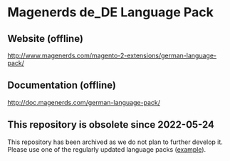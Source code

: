 # Magenerds de_DE Language Pack

## Website (offline)
http://www.magenerds.com/magento-2-extensions/german-language-pack/

## Documentation (offline)
http://doc.magenerds.com/german-language-pack/

## This repository is obsolete since 2022-05-24
This repository has been archived as we do not plan to further develop it.
Please use one of the regularly updated language packs ([example](https://github.com/splendidinternet/Magento2_German_LocalePack_de_DE)).

